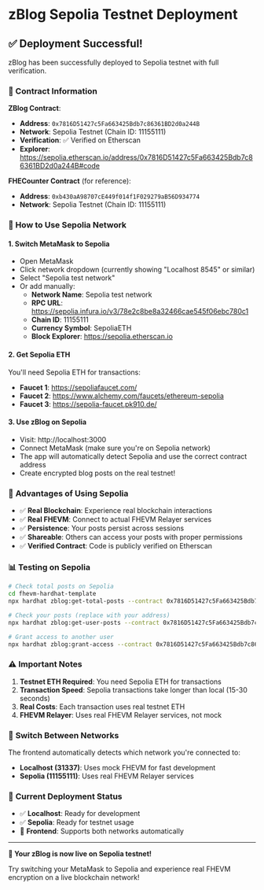 # zBlog Sepolia Testnet Deployment

## ✅ Deployment Successful!

zBlog has been successfully deployed to Sepolia testnet with full verification.

### 📄 Contract Information

**ZBlog Contract**:
- **Address**: `0x7816D51427c5Fa663425Bdb7c86361BD2d0a244B`
- **Network**: Sepolia Testnet (Chain ID: 11155111)
- **Verification**: ✅ Verified on Etherscan
- **Explorer**: https://sepolia.etherscan.io/address/0x7816D51427c5Fa663425Bdb7c86361BD2d0a244B#code

**FHECounter Contract** (for reference):
- **Address**: `0xb430aA98707cE449f014f1F029279aB56D934774`
- **Network**: Sepolia Testnet (Chain ID: 11155111)

### 🔧 How to Use Sepolia Network

#### 1. **Switch MetaMask to Sepolia**
- Open MetaMask
- Click network dropdown (currently showing "Localhost 8545" or similar)
- Select "Sepolia test network"
- Or add manually:
  - **Network Name**: Sepolia test network
  - **RPC URL**: https://sepolia.infura.io/v3/78e2c8be8a32466cae545f06ebc780c1
  - **Chain ID**: 11155111
  - **Currency Symbol**: SepoliaETH
  - **Block Explorer**: https://sepolia.etherscan.io

#### 2. **Get Sepolia ETH**
You'll need Sepolia ETH for transactions:
- **Faucet 1**: https://sepoliafaucet.com/
- **Faucet 2**: https://www.alchemy.com/faucets/ethereum-sepolia
- **Faucet 3**: https://sepolia-faucet.pk910.de/

#### 3. **Use zBlog on Sepolia**
- Visit: http://localhost:3000
- Connect MetaMask (make sure you're on Sepolia network)
- The app will automatically detect Sepolia and use the correct contract address
- Create encrypted blog posts on the real testnet!

### 🌟 **Advantages of Using Sepolia**

- ✅ **Real Blockchain**: Experience real blockchain interactions
- ✅ **Real FHEVM**: Connect to actual FHEVM Relayer services
- ✅ **Persistence**: Your posts persist across sessions
- ✅ **Shareable**: Others can access your posts with proper permissions
- ✅ **Verified Contract**: Code is publicly verified on Etherscan

### 📊 **Testing on Sepolia**

```bash
# Check total posts on Sepolia
cd fhevm-hardhat-template
npx hardhat zblog:get-total-posts --contract 0x7816D51427c5Fa663425Bdb7c86361BD2d0a244B --network sepolia

# Check your posts (replace with your address)
npx hardhat zblog:get-user-posts --contract 0x7816D51427c5Fa663425Bdb7c86361BD2d0a244B --user 0xYourAddress --network sepolia

# Grant access to another user
npx hardhat zblog:grant-access --contract 0x7816D51427c5Fa663425Bdb7c86361BD2d0a244B --postid 1 --reader 0xReaderAddress --network sepolia
```

### ⚠️ **Important Notes**

1. **Testnet ETH Required**: You need Sepolia ETH for transactions
2. **Transaction Speed**: Sepolia transactions take longer than local (15-30 seconds)
3. **Real Costs**: Each transaction uses real testnet ETH
4. **FHEVM Relayer**: Uses real FHEVM Relayer services, not mock

### 🔄 **Switch Between Networks**

The frontend automatically detects which network you're connected to:
- **Localhost (31337)**: Uses mock FHEVM for fast development
- **Sepolia (11155111)**: Uses real FHEVM Relayer services

### 🎯 **Current Deployment Status**

- ✅ **Localhost**: Ready for development
- ✅ **Sepolia**: Ready for testnet usage
- 🔄 **Frontend**: Supports both networks automatically

---

**🎉 Your zBlog is now live on Sepolia testnet!**

Try switching your MetaMask to Sepolia and experience real FHEVM encryption on a live blockchain network!

